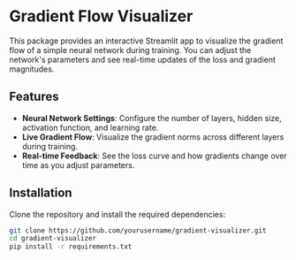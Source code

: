 # Gradient Flow Visualizer

This package provides an interactive Streamlit app to visualize the gradient flow of a simple neural network during training. You can adjust the network's parameters and see real-time updates of the loss and gradient magnitudes.

## Features

- **Neural Network Settings**: Configure the number of layers, hidden size, activation function, and learning rate.
- **Live Gradient Flow**: Visualize the gradient norms across different layers during training.
- **Real-time Feedback**: See the loss curve and how gradients change over time as you adjust parameters.

## Installation

Clone the repository and install the required dependencies:

```bash
git clone https://github.com/yourusername/gradient-visualizer.git
cd gradient-visualizer
pip install -r requirements.txt
